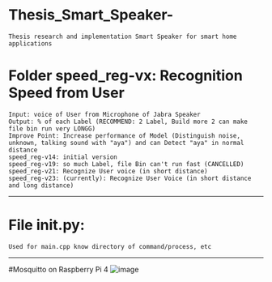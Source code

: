 # Thesis_Smart_Speaker-
	Thesis research and implementation Smart Speaker for smart home applications

# Folder speed_reg-vx: Recognition Speed from User
	Input: voice of User from Microphone of Jabra Speaker
	Output: % of each Label (RECOMMEND: 2 Label, Build more 2 can make file bin run very LONGG)
	Improve Point: Increase performance of Model (Distinguish noise, unknown, talking sound with "aya") and can Detect "aya" in normal distance
	speed_reg-v14: initial version
	speed_reg-v19: so much Label, file Bin can't run fast (CANCELLED) 
	speed_reg-v21: Recognize User voice (in short distance)
	speed_reg-v23: (currently): Recognize User Voice (in short distance and long distance)
-------------------------------------------------------------------------------------
# File __init__.py: 
	Used for main.cpp know directory of command/process, etc
-------------------------------------------------------------------------------------
#Mosquitto on Raspberry Pi 4
![image](https://github.com/user-attachments/assets/db553824-80a2-4449-af2b-5ba65b56be1f)
